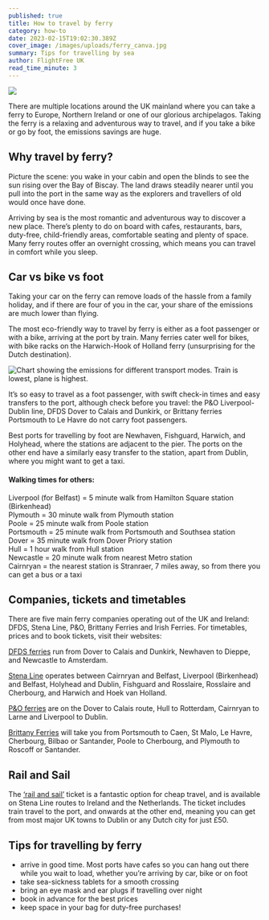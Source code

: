 ```yaml
---
published: true
title: How to travel by ferry
category: how-to
date: 2023-02-15T19:02:30.389Z
cover_image: /images/uploads/ferry_canva.jpg
summary: Tips for travelling by sea
author: FlightFree UK
read_time_minute: 3
---
```

![](/images/uploads/how-to-travel-by-ferry_routes.jpg)

There are multiple locations around the UK mainland where you can take a ferry to Europe, Northern Ireland or one of our glorious archipelagos. Taking the ferry is a relaxing and adventurous way to travel, and if you take a bike or go by foot, the emissions savings are huge.

## Why travel by ferry?

Picture the scene: you wake in your cabin and open the blinds to see the sun rising over the Bay of Biscay. The land draws steadily nearer until you pull into the port in the same way as the explorers and travellers of old would once have done.

Arriving by sea is the most romantic and adventurous way to discover a new place. There’s plenty to do on board with cafes, restaurants, bars, duty-free, child-friendly areas, comfortable seating and plenty of space. Many ferry routes offer an overnight crossing, which means you can travel in comfort while you sleep.

## Car vs bike vs foot

Taking your car on the ferry can remove loads of the hassle from a family holiday, and if there are four of you in the car, your share of the emissions are much lower than flying. 

The most eco-friendly way to travel by ferry is either as a foot passenger or with a bike, arriving at the port by train. Many ferries cater well for bikes, with bike racks on the Harwich-Hook of Holland ferry (unsurprising for the Dutch destination). 

![Chart showing the emissions for different transport modes. Train is lowest, plane is highest.](/images/uploads/co2-emissions-transport-blog.jpg)

It’s so easy to travel as a foot passenger, with swift check-in times and easy transfers to the port, although check before you travel: the P&O Liverpool-Dublin line, DFDS Dover to Calais and Dunkirk, or Brittany ferries Portsmouth to Le Havre do not carry foot passengers.

Best ports for travelling by foot are Newhaven, Fishguard, Harwich, and Holyhead, where the stations are adjacent to the pier. The ports on the other end have a similarly easy transfer to the station, apart from Dublin, where you might want to get a taxi. 

#### Walking times for others:

L﻿iverpool (for Belfast) = 5 minute walk from Hamilton Square station (Birkenhead)\
Plymouth = 30 minute walk from Plymouth station\
Poole = 25 minute walk from Poole station\
Portsmouth = 25 minute walk from Portsmouth and Southsea station\
Dover = 35 minute walk from Dover Priory station\
Hull = 1 hour walk from Hull station\
Newcastle = 20 minute walk from nearest Metro station \
C﻿airnryan = the nearest station is Stranraer, 7 miles away, so from there you can get a bus or a taxi 

## Companies, tickets and timetables

There are five main ferry companies operating out of the UK and Ireland: DFDS, Stena Line, P&O, Brittany Ferries and Irish Ferries. For timetables, prices and to book tickets, visit their websites: 

[DFDS ferries](https://www.dfds.com/en-gb/passenger-ferries) run from Dover to Calais and Dunkirk, Newhaven to Dieppe, and Newcastle to Amsterdam.

[Stena Line](https://www.stenaline.co.uk/) operates between Cairnryan and Belfast, Liverpool (Birkenhead) and Belfast, Holyhead and Dublin, Fishguard and Rosslaire, Rosslaire and Cherbourg, and Harwich and Hoek van Holland. 

[P&O ferries](https://www.poferries.com/en) are on the Dover to Calais route, Hull to Rotterdam, Cairnryan to Larne and Liverpool to Dublin. 

[Brittany Ferries](https://www.brittany-ferries.co.uk/) will take you from Portsmouth to Caen, St Malo, Le Havre, Cherbourg, Bilbao or Santander, Poole to Cherbourg, and Plymouth to Roscoff or Santander.

## Rail and Sail

The [‘rail and sail’](https://www.stenaline.co.uk/rail-and-sail) ticket is a fantastic option for cheap travel, and is available on Stena Line routes to Ireland and the Netherlands. The ticket includes train travel to the port, and onwards at the other end, meaning you can get from most major UK towns to Dublin or any Dutch city for just £50. 

## Tips for travelling by ferry

* arrive in good time. Most ports have cafes so you can hang out there while you wait to load, whether you’re arriving by car, bike or on foot
* take sea-sickness tablets for a smooth crossing
* bring an eye mask and ear plugs if travelling over night
* book in advance for the best prices
* keep space in your bag for duty-free purchases!